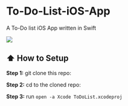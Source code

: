 # To-Do-List-iOS-App
A To-Do list iOS App written in Swift


<img src="https://thumbs.gfycat.com/OrangeChubbyFritillarybutterfly-size_restricted.gif" />

## :arrow_up: How to Setup

**Step 1:** git clone this repo:

**Step 2:** cd to the cloned repo:

**Step 3:** run `open -a Xcode ToDoList.xcodeproj`

